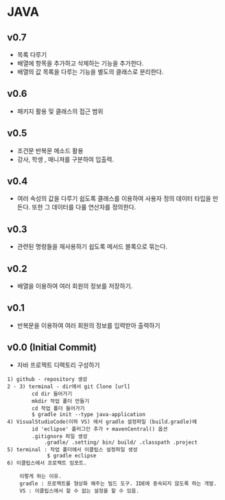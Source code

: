 # JAVA

## v0.7

- 목록 다루기
- 배열에 항목을 추가하고 삭제하는 기능을 추가한다.
- 배열의 값 목록을 다루는 기능을 별도의 클래스로 분리한다.

## v0.6

- 패키지 활용 및 클래스의 접근 범위

## v0.5

- 조건문 반복문 메소드 활용
- 강사, 학생 , 매니져를 구분하여 입출력.

## v0.4

- 여러 속성의 값을 다루기 쉽도록 클래스를 이용하여 사용자 정의 데이터 타입을 만든다. 또한 그 데이터를 다룰 연산자를 정의한다.

## v0.3

- 관련된 명령들을 재사용하기 쉽도록 메서드 블록으로 묶는다.

## v0.2

- 배열을 이용하여 여러 회원의 정보를 저장하기.

## v0.1

- 반복문을 이용하여 여러 회원의 정보를 입력받아 출력하기

## v0.0 (Initial Commit)

- 자바 프로젝트 디렉토리 구성하기

```
1) github - repository 생성
2 - 3) terminal - dir에서 git Clone [url]
        cd dir 들어가기
        mkdir 작업 폴더 만들기
        cd 작업 폴더 들어가기
        $ gradle init --type java-application
4) VisualStudioCode(이하 VS) 에서 gradle 설정파일 (build.gradle)에
        id 'eclipse' 플러그인 추가 + mavenCentral() 옵션
        .gitignore 파일 생성
            .gradle/ .setting/ bin/ build/ .classpath .project
5) terminal : 작업 폴더에서 이클립스 설정파일 생성
             $ gradle eclipse
6) 이클립스에서 프로젝트 임포트.

    이렇게 하는 이유.
    gradle : 프로젝트를 형상화 해주는 빌드 도구. IDE에 종속되지 않도록 하는 개발.
    VS : 이클립스에서 할 수 없는 설정을 할 수 있음.
        
```